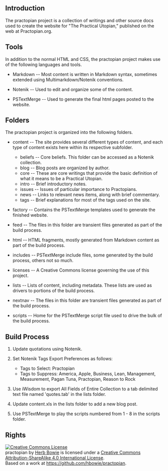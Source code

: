 Introduction
------------

The practopian project is a collection of writings and other source docs used to create the website for "The Practical Utopian," published on the web at Practopian.org.

Tools
-----

In addition to the normal HTML and CSS, the practopian project makes use of the following languages and tools.

* Markdown -- Most content is written in Markdown syntax, sometimes extended using Multimarkdown/Notenik conventions.

* Notenik -- Used to edit and organize some of the content.

* PSTextMerge -- Used to generate the final html pages posted to the website.

Folders
-------

The practopian project is organized into the following folders.

* content -- The site provides several different types of content, and each type of content exists here within its respective subfolder.

	* beliefs -- Core beliefs. This folder can be accessed as a Notenik collection. 
	* blog -- Blog posts are organized by author.
	* core -- These are core writings that provide the basic definition of what it means to be a Practical Utopian.
	* intro -- Brief introductory notes.
	* issues -- Issues of particular importance to Practopians.
	* news -- Links to relevant news items, along with brief commentary.
	* tags -- Brief explanations for most of the tags used on the site.

* factory -- Contains the PSTextMerge templates used to generate the finished website.

* feed -- The files in this folder are transient files generated as part of the build process.

* html -- HTML fragments, mostly generated from Markdown content as part of the build process.

* includes -- PSTextMerge include files, some generated by the build process, others not so much.

* licenses -- A Creative Commons license governing the use of this project.

* lists -- Lists of content, including metadata. These lists are used as drivers to portions of the build process.

* nextnav -- The files in this folder are transient files generated as part of the build process.

* scripts -- Home for the PSTextMerge script file used to drive the bulk of the build process.


Build Process
-------------

1. Update quotations using Notenik.

2. Set Notenik Tags Export Preferences as follows:
	* Tags to Select: Practopian
	* Tags to Suppress: America, Apple, Business, Lean, Management, Measurement, Pagan Tuna, Practopian, Reason to Rock

3. Use iWisdom to export All Fields of Entire Collection to a tab delimited text file named 'quotes.tab' in the lists folder.

4. Update content.xls in the lists folder to add a new blog post. 

5. Use PSTextMerge to play the scripts numbered from 1 - 8 in the scripts folder.

Rights
------

<a rel="license" href="http://creativecommons.org/licenses/by-sa/4.0/"><img alt="Creative Commons License" style="border-width:0" src="https://i.creativecommons.org/l/by-sa/4.0/88x31.png" /></a><br /><span xmlns:dct="http://purl.org/dc/terms/" href="http://purl.org/dc/dcmitype/Text" property="dct:title" rel="dct:type">practopian</span> by <a xmlns:cc="http://creativecommons.org/ns#" href="http://www.Practopian.org/intro/about.html" property="cc:attributionName" rel="cc:attributionURL">Herb Bowie</a> is licensed under a <a rel="license" href="http://creativecommons.org/licenses/by-sa/4.0/">Creative Commons Attribution-ShareAlike 4.0 International License</a>.<br />Based on a work at <a xmlns:dct="http://purl.org/dc/terms/" href="https://github.com/hbowie/practopian" rel="dct:source">https://github.com/hbowie/practopian</a>.
